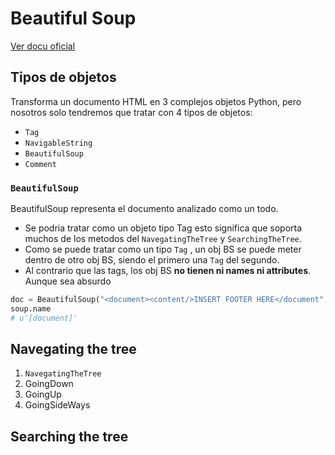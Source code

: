 # Beautiful Soup
[Ver docu oficial](https://beautiful-soup-4.readthedocs.io/en/latest/#)

## Tipos de objetos
Transforma un documento HTML en 3 complejos
objetos Python, pero nosotros solo tendremos
que tratar con 4 tipos de objetos:

* `Tag`
* `NavigableString`
* `BeautifulSoup`
* `Comment`

### `BeautifulSoup`
BeautifulSoup representa el documento
analizado como un todo.
* Se podria tratar como un objeto tipo Tag
esto significa que soporta muchos de los metodos
del `NavegatingTheTree` y `SearchingTheTree`.
* Como se puede tratar como un tipo `Tag` 
, un obj BS se puede meter dentro de otro obj BS,
siendo el primero una `Tag` del segundo.
* Al contrario que las tags, los obj BS **no tienen
ni names ni attributes**. Aunque sea absurdo
````python
doc = BeautifulSoup("<document><content/>INSERT FOOTER HERE</document", "xml")
soup.name
# u'[document]'
````

## Navegating the tree

1. `NavegatingTheTree`
2. GoingDown 
3. GoingUp
4. GoingSideWays

## Searching the tree
